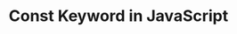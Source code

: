 ---
id: const-in-javascript
title: Const Keyword in JavaScript
sidebar_label: Const Keyword
sidebar_position: 9
tags: [JavaScript]
description: What is the const keyword in JavaScript and how to use it.
---